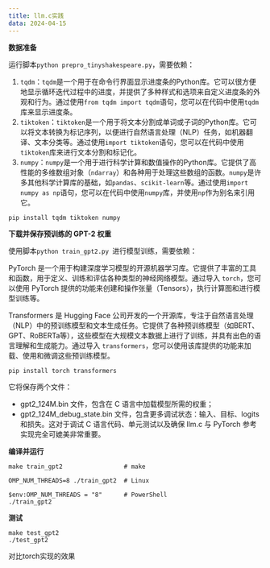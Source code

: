 ```yaml
---
title: llm.c实践
data: 2024-04-15
---
```


**数据准备**

运行脚本`python prepro_tinyshakespeare.py`，需要依赖：

1. `tqdm`：`tqdm`是一个用于在命令行界面显示进度条的Python库。它可以很方便地显示循环迭代过程中的进度，并提供了多种样式和选项来自定义进度条的外观和行为。通过使用`from tqdm import tqdm`语句，您可以在代码中使用`tqdm`库来显示进度条。
2. `tiktoken`：`tiktoken`是一个用于将文本分割成单词或子词的Python库。它可以将文本转换为标记序列，以便进行自然语言处理（NLP）任务，如机器翻译、文本分类等。通过使用`import tiktoken`语句，您可以在代码中使用`tiktoken`库来进行文本分割和标记化。
3. `numpy`：`numpy`是一个用于进行科学计算和数值操作的Python库。它提供了高性能的多维数组对象（`ndarray`）和各种用于处理这些数组的函数。`numpy`是许多其他科学计算库的基础，如`pandas`、`scikit-learn`等。通过使用`import numpy as np`语句，您可以在代码中使用`numpy`库，并使用`np`作为别名来引用它。

```
pip install tqdm tiktoken numpy
```

**下载并保存预训练的 GPT-2 权重**

使用脚本`python train_gpt2.py `进行模型训练，需要依赖：

PyTorch 是一个用于构建深度学习模型的开源机器学习库。它提供了丰富的工具和函数，用于定义、训练和评估各种类型的神经网络模型。通过导入 `torch`，您可以使用 PyTorch 提供的功能来创建和操作张量（Tensors），执行计算图和进行模型训练等。

Transformers 是 Hugging Face 公司开发的一个开源库，专注于自然语言处理（NLP）中的预训练模型和文本生成任务。它提供了各种预训练模型（如BERT、GPT、RoBERTa等），这些模型在大规模文本数据上进行了训练，并具有出色的语言理解和生成能力。通过导入 `transformers`，您可以使用该库提供的功能来加载、使用和微调这些预训练模型。

`pip install torch transformers`

它将保存两个文件：

- gpt2_124M.bin 文件，包含在 C 语言中加载模型所需的权重；
- gpt2_124M_debug_state.bin 文件，包含更多调试状态：输入、目标、logits 和损失。这对于调试 C 语言代码、单元测试以及确保 llm.c 与 PyTorch 参考实现完全可媲美非常重要。

**编译并运行**

```
make train_gpt2					# make

OMP_NUM_THREADS=8 ./train_gpt2  # Linux

$env:OMP_NUM_THREADS = "8"		# PowerShell
./train_gpt2
```

**测试**

```
make test_gpt2
./test_gpt2
```

对比torch实现的效果

